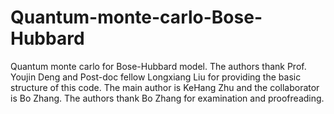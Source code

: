 # Quantum-monte-carlo-Bose-Hubbard
Quantum monte carlo for Bose-Hubbard model.
The authors thank Prof. Youjin Deng and Post-doc fellow Longxiang Liu for providing the basic structure of this code.
The main author is KeHang Zhu and the collaborator is Bo Zhang.
The authors thank Bo Zhang for examination and proofreading.
